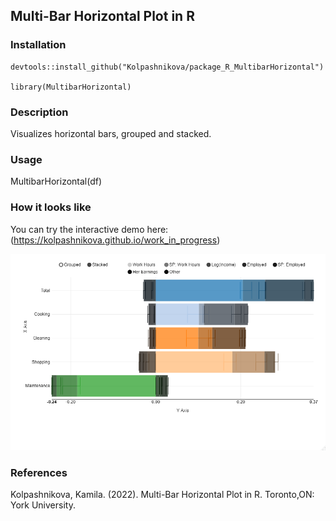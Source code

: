 ## Multi-Bar Horizontal Plot in R

### Installation

```
devtools::install_github("Kolpashnikova/package_R_MultibarHorizontal")

library(MultibarHorizontal)
```

### Description
Visualizes horizontal bars, grouped and stacked.

### Usage
MultibarHorizontal(df)

### How it looks like

You can try the interactive demo here: (https://kolpashnikova.github.io/work_in_progress)

![MultibarHorizontal](https://github.com/Kolpashnikova/package_R_MultibarHorizontal/blob/main/examples/MultibarHorizontal.png)


### References
Kolpashnikova, Kamila. (2022). Multi-Bar Horizontal Plot in R. Toronto,ON: York University.

